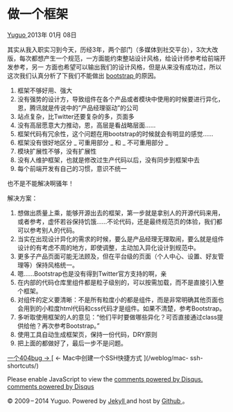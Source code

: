 #  做一个框架

[ Yuguo ](http://yuguo.us) 2013年 01月 08日

其实从我入职实习到今天，历经3年，两个部门（多媒体到社交平台），3次大改版，每次都想产生一个规范，一方面能约束整站设计风格，给设计师参考给前端开发参考，另一
方面也希望可以输出我们的设计风格，但是从来没有成功过，所以这次我们认真分析了下我们不能做出 [ bootstrap
](http://twitter.github.com/bootstrap) 的原因。

  1. 框架不够好用、强大 
  2. 没有强势的设计方，导致组件在各个产品或者模块中使用的时候要进行异化，恩，腾讯就是传说中的“产品经理驱动”的公司 
  3. 站点复杂，比Twitter还要复杂的多，页面多 
  4. 没有高层愿意大力推动，恩，高层是看战略层面…… 
  5. 框架代码有冗余性，这个问题在用bootstrap的时候就会有明显的感觉…… 
  6. 框架没有很好地区分 _ 可重用部分 _ 和 _ 不可重用部分 _
  7. 模块扩展性不够，没有扩展性 
  8. 没有人维护框架，也就是修改过生产代码以后，没有同步到框架中去 
  9. 每个前端开发有自己的习惯，意识不统一 

也不是不能解决啊骚年！

解决方案：

  1. 想做出质量上乘，能够开源出去的框架，第一步就是拿别人的开源代码来用，或者参考，虚怀若谷保持饥饿……不论代码，还是最终规范页的体验，我们都可以参考别人的代码。 
  2. 当实在出现设计异化的需求的时候，要么是产品经理无理取闹，要么就是组件设计的有考虑不周的地方，即使调整，主动加入异化设计到规范中。 
  3. 更多子产品页面可能无法顾及，但在平台级的页面（个人中心、设置、好友管理等）保持风格统一。 
  4. 嗯……Bootstrap也是没有得到Twitter官方支持的啊，亲 
  5. 在内部的代码仓库里组件都是粒子级别的，可以按需加载，而不是直接引入整个框架。 
  6. 对组件的定义要清晰：不是所有粒度小的都是组件，而是非常明确其他页面也会用到的小粒度html代码和css代码才是组件。如果不清楚，参考Bootstrap。 
  7. 多听取使用框架的人的意见：“他们平时要做哪些异化？可否直接通过class提供给他？再次参考Bootstrap。” 
  8. 使用工具自动生成框架页，保持一份代码，DRY原则 
  9. 把上面的都做好了，最后一步不是问题。 

[ 一个404bug → ](/weblog/catch-a-404-bug/) [ ← Mac中创建一个SSH快捷方式 ](/weblog/mac-
ssh-shortcuts/)

Please enable JavaScript to view the [ comments powered by Disqus.
](http://disqus.com/?ref_noscript) [ comments powered by  Disqus
](http://disqus.com)

© 2009 – 2014 Yuguo. Powered by [ Jekyll ](https://github.com/mojombo/jekyll)
and host by [ Github ](https://github.com/yuguo) 。


